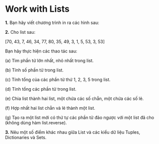 # Work with Lists

**1.** Bạn hãy viết chương trình in ra các hình sau:

**2.** Cho list sau:

[70, 43, 7, 46, 34, 77, 80, 35, 49, 3, 1, 5, 53, 3, 53]

Bạn hãy thực hiện các thao tác sau:

(a) Tìm phần tử lớn nhất, nhỏ nhất trong list.

(b) Tính số phần tử trong list.

(c) Tính tổng của các phần tử thứ 1, 2, 3, 5 trong list.

(d) Tính tổng các phần tử trong list.

(e) Chia list thành hai list, một chứa các số chẵn, một chứa các số lẻ.

(f) Hợp nhất hai list chẵn và lẻ thành một list.

(g) Tạo ra một list mới có thứ tự các phần tử đảo ngược với một list đã cho (không dùng hàm list.reverse).

**3.** Nêu một số điểm khác nhau giữa List và các kiểu dữ liệu Tuples, Dictionaries và Sets.

